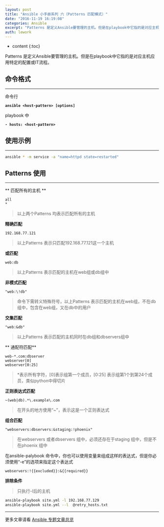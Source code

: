 ```yaml
---
layout: post
title: "Ansible 小手册系列 六（Patterns 匹配模式）"
date: "2016-11-19 16:19:08"
categories: Ansible
excerpt: "Patterns 是定义Ansible要管理的主机。但是在playbook中它指的是对应主机应用特定的配置或IT流程。 命令格式 命令行 ans..."
auth: lework
---
```

* content
{:toc}

Patterns 是定义Ansible要管理的主机。但是在playbook中它指的是对应主机应用特定的配置或IT流程。

## 命令格式
---

命令行

**`ansible <host-pattern> [options]`**

playbook 中

**`- hosts: <host-pattern>`**

## 使用示例
---

```bash
ansible * -m service -a "name=httpd state=restarted"
```

## Patterns 使用
---

** 匹配所有的主机 **

```
all
*
```
> 以上两个Patterns 均表示匹配所有的主机

**精确匹配**

```
192.168.77.121
```

> 以上Patterns 表示只匹配192.168.77.121这一个主机

**或匹配**

```
web:db
```

> 以上Patterns 表示匹配的主机在web组或db组中

**非模式匹配**

```
"web:\!db"
```

> 命令下需转义特殊符号，以上Patterns 表示匹配的主机在web组，不在db组中，包含在web组，又在db中的用户


**交集匹配**

```
"web:&db"
```

> 以上Patterns 表示匹配的主机同时在db组和dbservers组中

** 通配符匹配**

```*.com
web-*.com:dbserver
webserver[0]
webserver[0:25]
```

> *表示所有字符，[0]表示组第一个成员，[0:25] 表示组第1个到第24个成员，类似python中得切片

**正则表达式匹配**

```
~(web|db).*\.example\.com
```
> 在开头的地方使用“~”，表示这是一个正则表达式

**组合匹配**

```
"webservers:dbservers:&staging:!phoenix"
```

> 在webservers 或者dbservers 组中，必须还存在于staging 组中，但是不在phoenix 组中

在ansible-palybook 命令中，你也可以使用变量来组成这样的表达式，但是你必须使用“-e”的选项来指定这个表达式

```
webservers:!{{excluded}}:&{{required}}
```

**排除条件**


> 只执行-l后的主机

```bash
ansible-playbook site.yml -l 192.168.77.129
ansible-playbook site.yml --l  @retry_hosts.txt
```

---
更多文章请看 [Ansible 专题文章总览](http://www.jianshu.com/p/c56a88b103f8)
